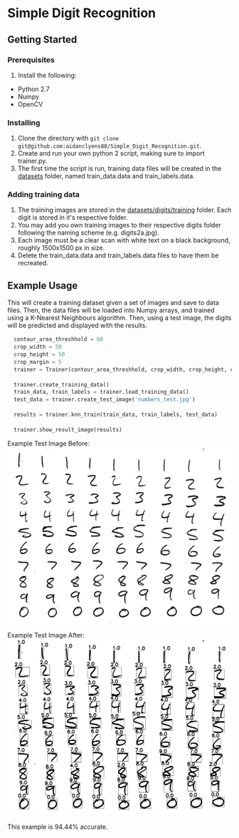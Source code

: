 # Simple Digit Recognition

## Getting Started
### Prerequisites
1. Install the following:
- Python 2.7
- Numpy
- OpenCV

### Installing
1. Clone the directory with `git clone git@github.com:aidanclyens88/Simple_Digit_Recognition.git`.
2. Create and run your own python 2 script, making sure to import trainer.py.
3. The first time the script is run, training data files will be created in the [datasets](./datasets) folder, named train_data.data and train_labels.data.

### Adding training data
1. The training images are stored in the [datasets/digits/training](./datasets/digits/training) folder. Each digit is stored in it's respective folder.
2. You may add you own training images to their respective digits folder following the naming scheme (e.g. digits2a.jpg).
3. Each image must be a clear scan with white text on a black background, roughly 1500x1500 px in size.
4. Delete the train_data.data and train_labels.data files to have them be recreated.

## Example Usage
This will create a training dataset given a set of images and save to data files. Then, the data files will be loaded into Numpy arrays, and trained using a K-Nearest Neighbours algorithm. Then, using a test image, the digits will be predicted and displayed with the results.

```python
  contour_area_threshhold = 60
  crop_width = 50
  crop_height = 50
  crop_margin = 5
  trainer = Trainer(contour_area_threshhold, crop_width, crop_height, crop_margin)

  trainer.create_training_data()
  train_data, train_labels = trainer.load_training_data()
  test_data = trainer.create_test_image('numbers_test.jpg')

  results = trainer.knn_train(train_data, train_labels, test_data)

  trainer.show_result_image(results)
```

Example Test Image Before:
![](./example/example.jpg)

Example Test Image After:
![](./example/example_result.jpg)

This example is 94.44% accurate.
